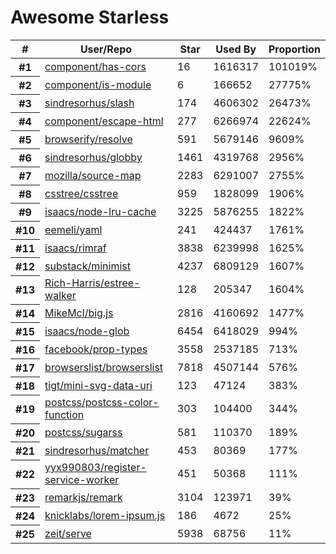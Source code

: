 
# Awesome Starless

<table cellspacing="0">
  <thead>
    <th scope="col">#</th>
    <th scope="col">User/Repo</th>
    <th scope="col">Star</th>
    <!-- Language currently disabled: GitHub returns 'Shell' for most users <th scope="col">Language</th> -->
    <th scope="col">Used By</th>
    <th scope="col">Proportion</th>
  <!-- <th scope="col" width="30">Picture</th> -->
  </thead>
  <tbody>
    
  <tr>
    <th scope="row">#1</th>
    <td><a href="https://github.com/component/has-cors">component/has-cors</a></td>
    <td>16</td>
    <td>1616317</td>
    <td>101019%</td>
  </tr>
          
  <tr>
    <th scope="row">#2</th>
    <td><a href="https://github.com/component/is-module">component/is-module</a></td>
    <td>6</td>
    <td>166652</td>
    <td>27775%</td>
  </tr>
          
  <tr>
    <th scope="row">#3</th>
    <td><a href="https://github.com/sindresorhus/slash">sindresorhus/slash</a></td>
    <td>174</td>
    <td>4606302</td>
    <td>26473%</td>
  </tr>
          
  <tr>
    <th scope="row">#4</th>
    <td><a href="https://github.com/component/escape-html">component/escape-html</a></td>
    <td>277</td>
    <td>6266974</td>
    <td>22624%</td>
  </tr>
          
  <tr>
    <th scope="row">#5</th>
    <td><a href="https://github.com/browserify/resolve">browserify/resolve</a></td>
    <td>591</td>
    <td>5679146</td>
    <td>9609%</td>
  </tr>
          
  <tr>
    <th scope="row">#6</th>
    <td><a href="https://github.com/sindresorhus/globby">sindresorhus/globby</a></td>
    <td>1461</td>
    <td>4319768</td>
    <td>2956%</td>
  </tr>
          
  <tr>
    <th scope="row">#7</th>
    <td><a href="https://github.com/mozilla/source-map">mozilla/source-map</a></td>
    <td>2283</td>
    <td>6291007</td>
    <td>2755%</td>
  </tr>
          
  <tr>
    <th scope="row">#8</th>
    <td><a href="https://github.com/csstree/csstree">csstree/csstree</a></td>
    <td>959</td>
    <td>1828099</td>
    <td>1906%</td>
  </tr>
          
  <tr>
    <th scope="row">#9</th>
    <td><a href="https://github.com/isaacs/node-lru-cache">isaacs/node-lru-cache</a></td>
    <td>3225</td>
    <td>5876255</td>
    <td>1822%</td>
  </tr>
          
  <tr>
    <th scope="row">#10</th>
    <td><a href="https://github.com/eemeli/yaml">eemeli/yaml</a></td>
    <td>241</td>
    <td>424437</td>
    <td>1761%</td>
  </tr>
          
  <tr>
    <th scope="row">#11</th>
    <td><a href="https://github.com/isaacs/rimraf">isaacs/rimraf</a></td>
    <td>3838</td>
    <td>6239998</td>
    <td>1625%</td>
  </tr>
          
  <tr>
    <th scope="row">#12</th>
    <td><a href="https://github.com/substack/minimist">substack/minimist</a></td>
    <td>4237</td>
    <td>6809129</td>
    <td>1607%</td>
  </tr>
          
  <tr>
    <th scope="row">#13</th>
    <td><a href="https://github.com/Rich-Harris/estree-walker">Rich-Harris/estree-walker</a></td>
    <td>128</td>
    <td>205347</td>
    <td>1604%</td>
  </tr>
          
  <tr>
    <th scope="row">#14</th>
    <td><a href="https://github.com/MikeMcl/big.js">MikeMcl/big.js</a></td>
    <td>2816</td>
    <td>4160692</td>
    <td>1477%</td>
  </tr>
          
  <tr>
    <th scope="row">#15</th>
    <td><a href="https://github.com/isaacs/node-glob">isaacs/node-glob</a></td>
    <td>6454</td>
    <td>6418029</td>
    <td>994%</td>
  </tr>
          
  <tr>
    <th scope="row">#16</th>
    <td><a href="https://github.com/facebook/prop-types">facebook/prop-types</a></td>
    <td>3558</td>
    <td>2537185</td>
    <td>713%</td>
  </tr>
          
  <tr>
    <th scope="row">#17</th>
    <td><a href="https://github.com/browserslist/browserslist">browserslist/browserslist</a></td>
    <td>7818</td>
    <td>4507144</td>
    <td>576%</td>
  </tr>
          
  <tr>
    <th scope="row">#18</th>
    <td><a href="https://github.com/tigt/mini-svg-data-uri">tigt/mini-svg-data-uri</a></td>
    <td>123</td>
    <td>47124</td>
    <td>383%</td>
  </tr>
          
  <tr>
    <th scope="row">#19</th>
    <td><a href="https://github.com/postcss/postcss-color-function">postcss/postcss-color-function</a></td>
    <td>303</td>
    <td>104400</td>
    <td>344%</td>
  </tr>
          
  <tr>
    <th scope="row">#20</th>
    <td><a href="https://github.com/postcss/sugarss">postcss/sugarss</a></td>
    <td>581</td>
    <td>110370</td>
    <td>189%</td>
  </tr>
          
  <tr>
    <th scope="row">#21</th>
    <td><a href="https://github.com/sindresorhus/matcher">sindresorhus/matcher</a></td>
    <td>453</td>
    <td>80369</td>
    <td>177%</td>
  </tr>
          
  <tr>
    <th scope="row">#22</th>
    <td><a href="https://github.com/yyx990803/register-service-worker">yyx990803/register-service-worker</a></td>
    <td>451</td>
    <td>50368</td>
    <td>111%</td>
  </tr>
          
  <tr>
    <th scope="row">#23</th>
    <td><a href="https://github.com/remarkjs/remark">remarkjs/remark</a></td>
    <td>3104</td>
    <td>123971</td>
    <td>39%</td>
  </tr>
          
  <tr>
    <th scope="row">#24</th>
    <td><a href="https://github.com/knicklabs/lorem-ipsum.js">knicklabs/lorem-ipsum.js</a></td>
    <td>186</td>
    <td>4672</td>
    <td>25%</td>
  </tr>
          
  <tr>
    <th scope="row">#25</th>
    <td><a href="https://github.com/zeit/serve">zeit/serve</a></td>
    <td>5938</td>
    <td>68756</td>
    <td>11%</td>
  </tr>
          
  </tbody>
</table>

